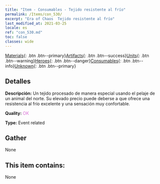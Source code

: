 ```yaml
---
title: "Item - Consumables - Tejido resistente al frío"
permalink: /Items/con_530/
excerpt: "Era of Chaos  Tejido resistente al frío"
last_modified_at: 2021-03-25
locale: es
ref: "con_530.md"
toc: false
classes: wide
---
```

 [Materials](/es/Items/){: .btn .btn--primary}[Artifacts](/es/Items/Artifacts/){: .btn .btn--success}[Units](/es/Items/Units/){: .btn .btn--warning}[Heroes](/es/Items/Heroes/){: .btn .btn--danger}[Consumables](/es/Items/Consumables/){: .btn .btn--info}[Unknown](/es/Items/Unknown/){: .btn .btn--primary}

## Detalles
 **Descripción:** Un tejido procesado de manera especial usando el pelaje de un animal del norte. Su elevado precio puede deberse a que ofrece una resistencia al frío excelente y una sensación muy confortable.

 **Quality:** <span style="color: #DA70D6">OK</span>

 **Type:** Event related

## Gather

  None

## This item contains:

  None

